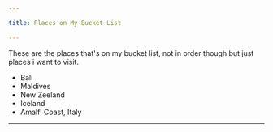 ```yaml
---

title: Places on My Bucket List

---
```


These are the places that's on my bucket list, not in order though but just places i want to visit. 


- Bali
- Maldives
- New Zeeland
- Iceland
- Amalfi Coast, Italy
 
---
